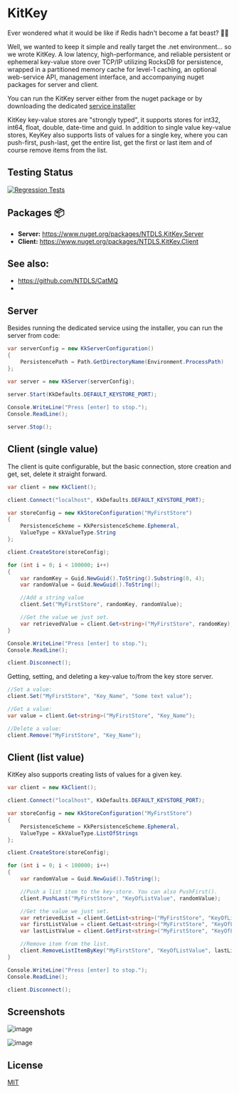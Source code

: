 # KitKey
Ever wondered what it would be like if Redis hadn't become a fat beast? 👊💩

Well, we wanted to keep it simple and really target the .net environment... so we wrote KitKey. A low latency, high-performance, and reliable persistent or ephemeral key-value store over TCP/IP utilizing RocksDB for persistence, wrapped in a partitioned memory cache for level-1 caching, an optional web-service API, management interface, and accompanying nuget packages for server and client.

You can run the KitKey server either from the nuget package or by downloading the dedicated [service installer](https://github.com/NTDLS/KitKey/releases)

KitKey key-value stores are "strongly typed", it supports stores for int32, int64, float, double, date-time and guid.
In addition to single value key-value stores, KeyKey also supports lists of values for a single key, where you can push-first, push-last, get the entire list, get the first or last item and of course remove items from the list.

## Testing Status
[![Regression Tests](https://github.com/NTDLS/KitKey/actions/workflows/Regression%20Tests.yaml/badge.svg)](https://github.com/NTDLS/KitKey/actions/workflows/Regression%20Tests.yaml)

## Packages 📦
- **Server:** https://www.nuget.org/packages/NTDLS.KitKey.Server
- **Client:** https://www.nuget.org/packages/NTDLS.KitKey.Client

## See also:
 - https://github.com/NTDLS/CatMQ
 - 
## Server
Besides running the dedicated service using the installer, you can run the server from code:

```csharp
var serverConfig = new KkServerConfiguration()
{
    PersistencePath = Path.GetDirectoryName(Environment.ProcessPath)
};

var server = new KkServer(serverConfig);
            
server.Start(KkDefaults.DEFAULT_KEYSTORE_PORT);

Console.WriteLine("Press [enter] to stop.");
Console.ReadLine();

server.Stop();
```

## Client (single value)
The client is quite configurable, but the basic connection, store creation and get, set, delete it straight forward.

```csharp
var client = new KkClient();

client.Connect("localhost", KkDefaults.DEFAULT_KEYSTORE_PORT);

var storeConfig = new KkStoreConfiguration("MyFirstStore")
{
    PersistenceScheme = KkPersistenceScheme.Ephemeral,
    ValueType = KkValueType.String
};

client.CreateStore(storeConfig);

for (int i = 0; i < 100000; i++)
{
    var randomKey = Guid.NewGuid().ToString().Substring(0, 4);
    var randomValue = Guid.NewGuid().ToString();

    //Add a string value
    client.Set("MyFirstStore", randomKey, randomValue);

    //Get the value we just set.
    var retrievedValue = client.Get<string>("MyFirstStore", randomKey);
}

Console.WriteLine("Press [enter] to stop.");
Console.ReadLine();

client.Disconnect();
```

Getting, setting, and deleting a key-value to/from the key store server.
```csharp
//Set a value:
client.Set("MyFirstStore", "Key_Name", "Some text value");

//Get a value:
var value = client.Get<string>("MyFirstStore", "Key_Name");

//Delete a value:
client.Remove("MyFirstStore", "Key_Name");
```

## Client (list value)
KitKey also supports creating lists of values for a given key.

```csharp
var client = new KkClient();

client.Connect("localhost", KkDefaults.DEFAULT_KEYSTORE_PORT);

var storeConfig = new KkStoreConfiguration("MyFirstStore")
{
    PersistenceScheme = KkPersistenceScheme.Ephemeral,
    ValueType = KkValueType.ListOfStrings
};

client.CreateStore(storeConfig);

for (int i = 0; i < 100000; i++)
{
    var randomValue = Guid.NewGuid().ToString();

    //Push a list item to the key-store. You can also PushFirst().
    client.PushLast("MyFirstStore", "KeyOfListValue", randomValue);

    //Get the value we just set.
    var retrievedList = client.GetList<string>("MyFirstStore", "KeyOfListValue");
    var firstListValue = client.GetLast<string>("MyFirstStore", "KeyOfListValue");
    var lastListValue = client.GetFirst<string>("MyFirstStore", "KeyOfListValue");

    //Remove item from the list.
    client.RemoveListItemByKey("MyFirstStore", "KeyOfListValue", lastListValue.Id);
}

Console.WriteLine("Press [enter] to stop.");
Console.ReadLine();

client.Disconnect();
```

## Screenshots
![image](https://github.com/user-attachments/assets/d1f8559d-ade8-409d-8bbb-c38770f3bfdf)

![image](https://github.com/user-attachments/assets/af436c63-fe89-4629-8d0c-94a6b8c72374)

## License
[MIT](https://choosealicense.com/licenses/mit/)
